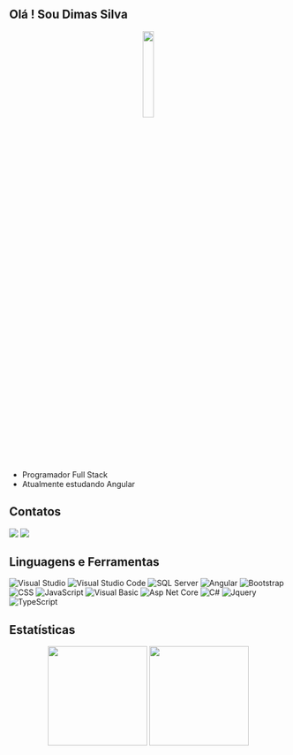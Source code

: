 ## Olá ! Sou Dimas Silva

<p align="center">
	<img width="20%" src="https://img.icons8.com/windows/100/000000/programming.png"/>
</p>

- Programador Full Stack
- Atualmente estudando Angular


## Contatos
<div>
  	<img src="https://img.icons8.com/color/48/000000/gmail-new.png"/>
  	<img src="https://img.icons8.com/color/48/000000/linkedin.png"/> 
</div>


## Linguagens e Ferramentas
<div>
  	<img src="https://img.icons8.com/color/48/000000/visual-studio--v1.png" title="Visual Studio"/>
	<img src="https://img.icons8.com/color/48/000000/visual-studio-code-2019.png" title="Visual Studio Code"/>
	<img src="https://img.icons8.com/color/48/000000/microsoft-sql-server.png" title="SQL Server"/>
	<img src="https://img.icons8.com/color/48/000000/angularjs.png" title="Angular"/>
	<img src="https://img.icons8.com/color/48/000000/bootstrap.png" title="Bootstrap"/>
	<img src="https://img.icons8.com/color/50/000000/css3.png" title="CSS"/>
	<img src="https://img.icons8.com/color/48/000000/javascript--v1.png" title="JavaScript"/>
	<img src="https://img.icons8.com/fluency/48/000000/visual-basic.png" title="Visual Basic"/>
	<img src="https://img.icons8.com/ultraviolet/48/000000/asp.png" title="Asp Net Core"/>
	<img src="https://img.icons8.com/color/48/000000/c-sharp-logo.png" title="C#"/>
	<img src="https://img.icons8.com/external-tal-revivo-shadow-tal-revivo/48/000000/external-jquery-is-a-javascript-library-designed-to-simplify-html-logo-shadow-tal-revivo.png" title="Jquery"/>
	<img src="https://img.icons8.com/color/48/000000/typescript.png" title="TypeScript"/>
</div>


## Estatísticas
<div align="center"> 
	<img height="180em" src="https://github-readme-stats.vercel.app/api?username=DmxZeros&theme=blue-green"/>
	<img height="180em" src="https://github-readme-stats.vercel.app/api/top-langs/?username=DmxZeros&layout=compact&langs_count=7&theme=blue-green"/> 
</div>
